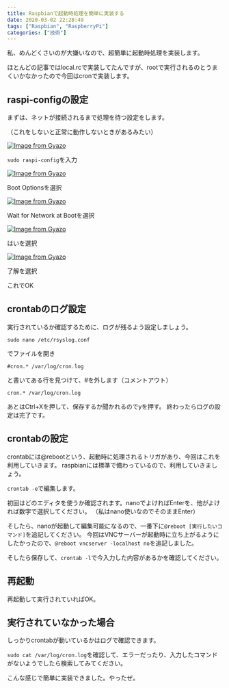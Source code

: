 ```yaml
---
title: Raspbianで起動時処理を簡単に実装する
date: 2020-03-02 22:28:49
tags: ["Raspbian", "RaspberryPi"]
categories: ["技術"]
---
```




私、めんどくさいのが大嫌いなので、超簡単に起動時処理を実装します。

ほとんどの記事ではlocal.rcで実装してたんですが、rootで実行されるのとうまくいかなかったので今回はcronで実装します。

## raspi-configの設定

まずは、ネットが接続されるまで処理を待つ設定をします。

（これをしないと正常に動作しないときがあるみたい）

[![Image from Gyazo](https://i.gyazo.com/56439f0ba30a869d8c1fe7a73a84fb91.png)](https://gyazo.com/56439f0ba30a869d8c1fe7a73a84fb91)

`sudo raspi-config`を入力

[![Image from Gyazo](https://i.gyazo.com/a948e12d11adbd8f49ad45b2f623b44e.png)](https://gyazo.com/a948e12d11adbd8f49ad45b2f623b44e)

Boot Optionsを選択

[![Image from Gyazo](https://i.gyazo.com/2413e127a71c44c27d86b1096519ef82.png)](https://gyazo.com/2413e127a71c44c27d86b1096519ef82)

Wait for Network at Bootを選択

[![Image from Gyazo](https://i.gyazo.com/98b1ab3d7834ed281b4442edf8779717.png)](https://gyazo.com/98b1ab3d7834ed281b4442edf8779717)

はいを選択

[![Image from Gyazo](https://i.gyazo.com/96f182577ba2f6de15e61e110cda42bb.png)](https://gyazo.com/96f182577ba2f6de15e61e110cda42bb)

了解を選択

これでOK

## crontabのログ設定

実行されているか確認するために、ログが残るよう設定しましょう。

`sudo nano /etc/rsyslog.conf`

でファイルを開き

`#cron.* /var/log/cron.log`

と書いてある行を見つけて、#を外します（コメントアウト）

`cron.* /var/log/cron.log`

あとはCtrl+Xを押して、保存するか聞かれるのでyを押す。
終わったらログの設定は完了です。

## crontabの設定

crontabには@rebootという、起動時に処理されるトリガがあり、今回はこれを利用していきます。
raspbianには標準で備わっているので、利用していきましょう。

`crontab -e`で編集します。

初回はどのエディタを使うか確認されます。nanoでよければEnterを、他がよければ数字で選択してください。
（私はnano使いなのでそのままEnter）

そしたら、nanoが起動して編集可能になるので、一番下に`@reboot [実行したいコマンド]`を追記してください。
今回はVNCサーバーが起動時に立ち上がるようにしたかったので、`@reboot vncserver -localhost no`を追記しました。

そしたら保存して、`crontab -l`で今入力した内容があるかを確認してください。

## 再起動

再起動して実行されていればOK。

## 実行されていなかった場合

しっかりcrontabが動いているかはログで確認できます。

`sudo cat /var/log/cron.log`を確認して、エラーだったり、入力したコマンドがないようでしたら検索してみてください。

こんな感じで簡単に実装できました。やったぜ。